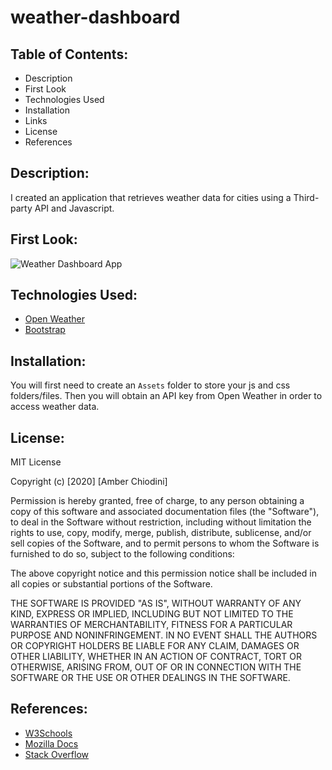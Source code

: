 # weather-dashboard

## Table of Contents:
* Description 
* First Look 
* Technologies Used
* Installation 
* Links 
* License 
* References 

## Description:
I created an application that retrieves weather data for cities using a Third-party API and Javascript. 

## First Look: 
![Weather Dashboard App](https://user-images.githubusercontent.com/69092983/105550978-b4699e00-5cc7-11eb-85a5-97b36030acdd.gif)

## Technologies Used: 
* [Open Weather](https://openweathermap.org/api)
* [Bootstrap](https://getbootstrap.com/)

## Installation:
You will first need to create an ```Assets``` folder to store your js and css folders/files. Then you will obtain an API key from Open Weather in order to access weather data. 

## License: 
MIT License

Copyright (c) [2020] [Amber Chiodini]

Permission is hereby granted, free of charge, to any person obtaining a copy
of this software and associated documentation files (the "Software"), to deal
in the Software without restriction, including without limitation the rights
to use, copy, modify, merge, publish, distribute, sublicense, and/or sell
copies of the Software, and to permit persons to whom the Software is
furnished to do so, subject to the following conditions:

The above copyright notice and this permission notice shall be included in all
copies or substantial portions of the Software.

THE SOFTWARE IS PROVIDED "AS IS", WITHOUT WARRANTY OF ANY KIND, EXPRESS OR
IMPLIED, INCLUDING BUT NOT LIMITED TO THE WARRANTIES OF MERCHANTABILITY,
FITNESS FOR A PARTICULAR PURPOSE AND NONINFRINGEMENT. IN NO EVENT SHALL THE
AUTHORS OR COPYRIGHT HOLDERS BE LIABLE FOR ANY CLAIM, DAMAGES OR OTHER
LIABILITY, WHETHER IN AN ACTION OF CONTRACT, TORT OR OTHERWISE, ARISING FROM,
OUT OF OR IN CONNECTION WITH THE SOFTWARE OR THE USE OR OTHER DEALINGS IN THE
SOFTWARE.

## References: 
* [W3Schools](https://www.w3schools.com/js/DEFAULT.asp)
* [Mozilla Docs](https://developer.mozilla.org/en-US/)
* [Stack Overflow](https://stackoverflow.com/) 